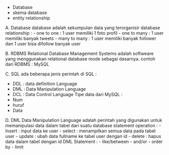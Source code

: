 - Database
- skema database
- entity relationship

A. Database 
   database adalah sekumpulan data yang terorganisir
   database relationship : 
    - one to one : 1 user memiliki 1 foto profil
    - one to many : 1 user memiliki banyak tweets
    - many to many : 1 user memiliki banyak follower dan 1 user bisa difollow banyak user

B. RDBMS
   Relational Database Management Systems adalah softweare yang menggunakan relational database mode sebagai dasarnya. 
contoh dari RDBMS : MySQL

C. SQL
   ada beberapa jenis perintah di SQL :
   - DDL : data definition Language
   - DML : Data Manipulation Language
   - DCL : Data Control Language
   Tipe data dari MySQL :
   - Num 
   - huruf
   - Data

D. DML 
   Data Manipulation Language adalah perintah yang digunakan untuk memanipulasi data dalam tabel dari suatu database
    statement operation :
     - Insert : input data ke user
     - select : menampilkan semua data pada tabel user
     - update : ubah data fullname ke tabel user dengan id 
     - delete : hapus data dalam tabel dengan id
   DML Statement : 
     - like/between 
     - and/or
     - order by
     - limit